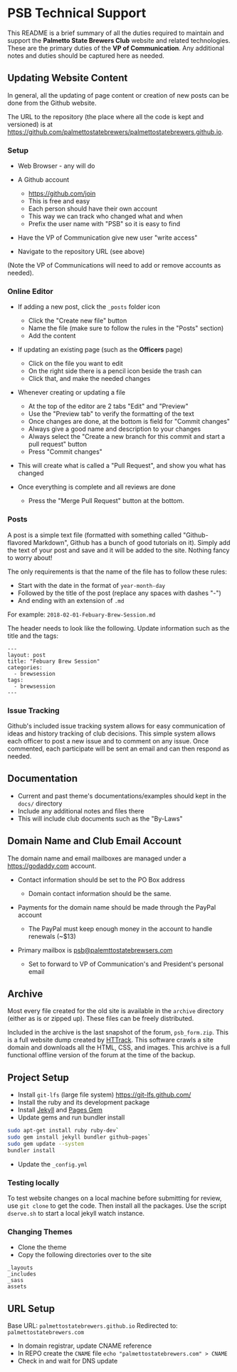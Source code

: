 # PSB Technical Support

This README is a brief summary of all the duties required to maintain and support the **Palmetto State Brewers Club** 
website and related technologies. These are the primary duties of the **VP of Communication**. Any additional
notes and duties should be captured here as needed.

## Updating Website Content

In general, all the updating of page content or creation of new posts can be done from the Github website.

The URL to the repository (the place where all the code is kept and versioned) is at 
https://github.com/palmettostatebrewers/palmettostatebrewers.github.io. 

### Setup

- Web Browser - any will do
- A Github account
  - https://github.com/join 
  - This is free and easy
  - Each person should have their own account
  - This way we can track who changed what and when
  - Prefix the user name with "PSB" so it is easy to find
  
- Have the VP of Communication give new user "write access"
- Navigate to the repository URL (see above)

(Note the VP of Communications will need to add or remove accounts as needed).

### Online Editor

- If adding a new post, click the `_posts` folder icon
  - Click the "Create new file" button
  - Name the file (make sure to follow the rules in the "Posts" section)
  - Add the content

- If updating an existing page (such as the **Officers** page)
  - Click on the file you want to edit
  - On the right side there is a pencil icon beside the trash can
  - Click that, and make the needed changes

- Whenever creating or updating a file
  - At the top of the editor are 2 tabs "Edit" and "Preview"
  - Use the "Preview tab" to verify the formatting of the text
  - Once changes are done, at the bottom is field for "Commit changes"
  - Always give a good name and description to your changes
  - Always select the "Create a new branch for this commit and start a pull request" button
  - Press "Commit changes"

- This will create what is called a "Pull Request", and show you what has changed

- Once everything is complete and all reviews are done
  - Press the "Merge Pull Request" button at the bottom.


### Posts

A post is a simple text file (formatted with something called "Github-flavored Markdown", Github
has a bunch of good tutorials on it). Simply add the text of your post and save and it will 
be added to the site. Nothing fancy to worry about!

The only requirements is that the name of the file has to follow these rules:

- Start with the date in the format of `year-month-day`
- Followed by the title of the post (replace any spaces with dashes "-")
- And ending with an extension of `.md`

For example: `2018-02-01-Febuary-Brew-Session.md`

The header needs to look like the following. Update information such as 
the title and the tags:

```
---
layout: post
title: "Febuary Brew Session"
categories:
  - brewsession
tags:
  - brewsession
---
```

### Issue Tracking

Github's included issue tracking system allows for easy communication of ideas and history
tracking of club decisions. This simple system allows each officer to post a new issue
and to comment on any issue. Once commented, each participate will be sent an email 
and can then respond as needed.


## Documentation

- Current and past theme's documentations/examples should kept in the `docs/` directory
- Include any additional notes and files there
- This will include club documents such as the "By-Laws"

## Domain Name and Club Email Account

The domain name and email mailboxes are managed under a https://godaddy.com account.

- Contact information should be set to the PO Box address
  - Domain contact information should be the same.

- Payments for the domain name should be made through the PayPal account
  - The PayPal must keep enough money in the account to handle renewals (~$13)

- Primary mailbox is <psb@palemttostatebrewsers.com>
  - Set to forward to VP of Communication's and President's personal email

## Archive

Most every file created for the old site is available in the `archive` directory 
(either as is or zipped up). These files can be freely distributed.

Included in the archive is the last snapshot of the forum, `psb_form.zip`. This is a
full website dump created by [HTTrack](https://www.httrack.com/). This software crawls
a site domain and downloads all the HTML, CSS, and images. This archive is a full
functional offline version of the forum at the time of the backup.

## Project Setup

- Install `git-lfs` (large file system) https://git-lfs.github.com/
- Install the ruby and its development package 
- Install [Jekyll](https://jekyllrb.com/) and [Pages Gem](https://github.com/github/pages-gem)
- Update gems and run bundler install

```sh
sudo apt-get install ruby ruby-dev`
sudo gem install jekyll bundler github-pages`
sudo gem update --system
bundler install
```

- Update the `_config.yml`

### Testing locally

To test website changes on a local machine before submitting for review, use `git clone` to get the code.
Then install all the packages. Use the script `dserve.sh` to start a local jekyll watch instance.

### Changing Themes

- Clone the theme
- Copy the following directories over to the site

```
_layouts
_includes
_sass
assets
```

## URL Setup

Base URL: `palmettostatebrewers.github.io`
Redirected to: `palmettostatebrewers.com`

- In domain registrar, update CNAME reference
- In REPO create the `CNAME` file
  `echo "palmettostatebrewers.com" > CNAME`
- Check in and wait for DNS update
